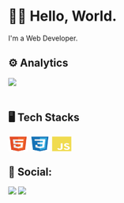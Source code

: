 <h1>🤙🏽 Hello, World.</h1>
<p>I'm a Web Developer.</p>

<h2>⚙️ Analytics</h2>
  <img height="180em" src="https://github-readme-stats.vercel.app/api/top-langs/?username=depizzolx&layout=compact&langs_count=7&theme=great-gatsby"/>
<div style="display: inline_block"><br>
<h2>🖥️ Tech Stacks</h2>
  <img align="center" alt="HTML" height="30" width="40" src="https://raw.githubusercontent.com/devicons/devicon/master/icons/html5/html5-original.svg">
  <img align="center" alt="CSS" height="30" width="40" src="https://raw.githubusercontent.com/devicons/devicon/master/icons/css3/css3-original.svg">
  <img align="center" alt="Js" height="30" width="40" src="https://raw.githubusercontent.com/devicons/devicon/master/icons/javascript/javascript-plain.svg">
</div>
  <h2>📲 Social:</h2>
  <div> 
  <a href="https://www.linkedin.com/in/tiagodepizzol/" target="_blank"><img src="https://img.shields.io/badge/-LinkedIn-%230077B5?style=for-the-badge&logo=linkedin&logoColor=white" target="_blank"></a>
  <a href="https://twitter.com/depizzolx" target="_blank"><img src="https://img.shields.io/badge/Twitter-1DA1F2?style=for-the-badge&logo=twitter&logoColor=white" target="_blank"></a>
